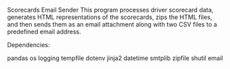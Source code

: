 Scorecards Email Sender
This program processes driver scorecard data, generates HTML representations of the scorecards, zips the HTML files, and then sends them as an email attachment along with two CSV files to a predefined email address.

Dependencies:

pandas
os
logging
tempfile
dotenv
jinja2
datetime
smtplib
zipfile
shutil
email
